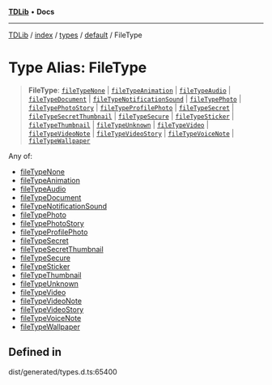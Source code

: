 [**TDLib**](../../../../../../README.md) • **Docs**

***

[TDLib](../../../../../../modules.md) / [index](../../../../../README.md) / [types](../../../README.md) / [default](../README.md) / FileType

# Type Alias: FileType

> **FileType**: [`fileTypeNone`](fileTypeNone.md) \| [`fileTypeAnimation`](fileTypeAnimation.md) \| [`fileTypeAudio`](fileTypeAudio.md) \| [`fileTypeDocument`](fileTypeDocument.md) \| [`fileTypeNotificationSound`](fileTypeNotificationSound.md) \| [`fileTypePhoto`](fileTypePhoto.md) \| [`fileTypePhotoStory`](fileTypePhotoStory.md) \| [`fileTypeProfilePhoto`](fileTypeProfilePhoto.md) \| [`fileTypeSecret`](fileTypeSecret.md) \| [`fileTypeSecretThumbnail`](fileTypeSecretThumbnail.md) \| [`fileTypeSecure`](fileTypeSecure.md) \| [`fileTypeSticker`](fileTypeSticker.md) \| [`fileTypeThumbnail`](fileTypeThumbnail.md) \| [`fileTypeUnknown`](fileTypeUnknown.md) \| [`fileTypeVideo`](fileTypeVideo.md) \| [`fileTypeVideoNote`](fileTypeVideoNote.md) \| [`fileTypeVideoStory`](fileTypeVideoStory.md) \| [`fileTypeVoiceNote`](fileTypeVoiceNote.md) \| [`fileTypeWallpaper`](fileTypeWallpaper.md)

Any of:
- [fileTypeNone](fileTypeNone.md)
- [fileTypeAnimation](fileTypeAnimation.md)
- [fileTypeAudio](fileTypeAudio.md)
- [fileTypeDocument](fileTypeDocument.md)
- [fileTypeNotificationSound](fileTypeNotificationSound.md)
- [fileTypePhoto](fileTypePhoto.md)
- [fileTypePhotoStory](fileTypePhotoStory.md)
- [fileTypeProfilePhoto](fileTypeProfilePhoto.md)
- [fileTypeSecret](fileTypeSecret.md)
- [fileTypeSecretThumbnail](fileTypeSecretThumbnail.md)
- [fileTypeSecure](fileTypeSecure.md)
- [fileTypeSticker](fileTypeSticker.md)
- [fileTypeThumbnail](fileTypeThumbnail.md)
- [fileTypeUnknown](fileTypeUnknown.md)
- [fileTypeVideo](fileTypeVideo.md)
- [fileTypeVideoNote](fileTypeVideoNote.md)
- [fileTypeVideoStory](fileTypeVideoStory.md)
- [fileTypeVoiceNote](fileTypeVoiceNote.md)
- [fileTypeWallpaper](fileTypeWallpaper.md)

## Defined in

dist/generated/types.d.ts:65400
